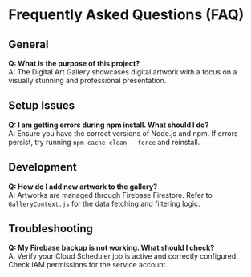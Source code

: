# Frequently Asked Questions (FAQ)

## General
**Q: What is the purpose of this project?**  
A: The Digital Art Gallery showcases digital artwork with a focus on a visually stunning and professional presentation.

## Setup Issues
**Q: I am getting errors during npm install. What should I do?**  
A: Ensure you have the correct versions of Node.js and npm. If errors persist, try running `npm cache clean --force` and reinstall.

## Development
**Q: How do I add new artwork to the gallery?**  
A: Artworks are managed through Firebase Firestore. Refer to `GalleryContext.js` for the data fetching and filtering logic.

## Troubleshooting
**Q: My Firebase backup is not working. What should I check?**  
A: Verify your Cloud Scheduler job is active and correctly configured. Check IAM permissions for the service account.
